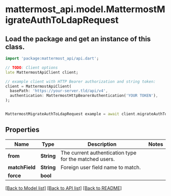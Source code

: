 # mattermost_api.model.MattermostMigrateAuthToLdapRequest

## Load the package and get an instance of this class.
```dart
import 'package:mattermost_api/api.dart';

// TODO: Client options
late MattermostApiClient client;

// example client with HTTP Bearer authorization and string token:
client = MattermostApiClient(
  basePath: 'https://your-server.tld/api/v4',
  authentication: MattermostHttpBearerAuthentication('YOUR TOKEN'),
);


MattermostMigrateAuthToLdapRequest example = await client.migrateAuthToLdapRequest.FUNCTION_THAT_RETURNS_THIS_CLASS();

```

## Properties
Name | Type | Description | Notes
------------ | ------------- | ------------- | -------------
**from** | **String** | The current authentication type for the matched users. | 
**matchField** | **String** | Foreign user field name to match. | 
**force** | **bool** |  | 

[[Back to Model list]](../GENERATED_README.md#documentation-for-models) [[Back to API list]](../GENERATED_README.md#documentation-for-api-endpoints) [[Back to README]](../GENERATED_README.md)


